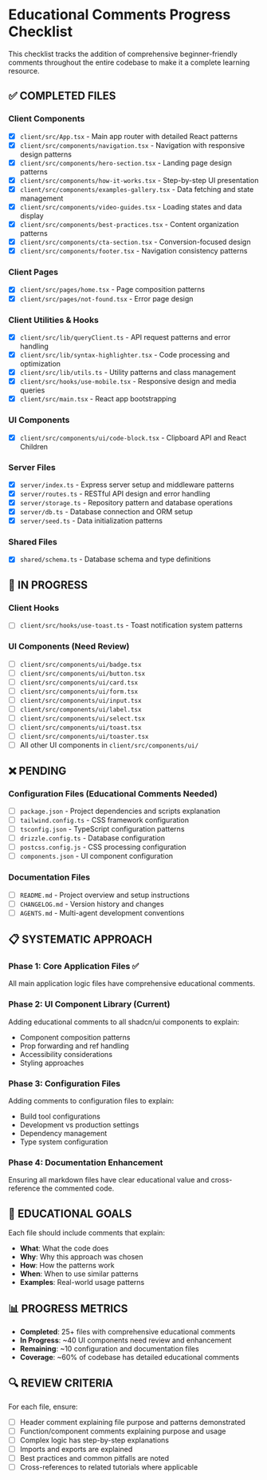 # Educational Comments Progress Checklist

This checklist tracks the addition of comprehensive beginner-friendly comments throughout the entire codebase to make it a complete learning resource.

## ✅ COMPLETED FILES

### Client Components
- [x] `client/src/App.tsx` - Main app router with detailed React patterns
- [x] `client/src/components/navigation.tsx` - Navigation with responsive design patterns
- [x] `client/src/components/hero-section.tsx` - Landing page design patterns
- [x] `client/src/components/how-it-works.tsx` - Step-by-step UI presentation
- [x] `client/src/components/examples-gallery.tsx` - Data fetching and state management
- [x] `client/src/components/video-guides.tsx` - Loading states and data display
- [x] `client/src/components/best-practices.tsx` - Content organization patterns
- [x] `client/src/components/cta-section.tsx` - Conversion-focused design
- [x] `client/src/components/footer.tsx` - Navigation consistency patterns

### Client Pages
- [x] `client/src/pages/home.tsx` - Page composition patterns
- [x] `client/src/pages/not-found.tsx` - Error page design

### Client Utilities & Hooks
- [x] `client/src/lib/queryClient.ts` - API request patterns and error handling
- [x] `client/src/lib/syntax-highlighter.tsx` - Code processing and optimization
- [x] `client/src/lib/utils.ts` - Utility patterns and class management
- [x] `client/src/hooks/use-mobile.tsx` - Responsive design and media queries
- [x] `client/src/main.tsx` - React app bootstrapping

### UI Components
- [x] `client/src/components/ui/code-block.tsx` - Clipboard API and React Children

### Server Files
- [x] `server/index.ts` - Express server setup and middleware patterns
- [x] `server/routes.ts` - RESTful API design and error handling
- [x] `server/storage.ts` - Repository pattern and database operations
- [x] `server/db.ts` - Database connection and ORM setup
- [x] `server/seed.ts` - Data initialization patterns

### Shared Files
- [x] `shared/schema.ts` - Database schema and type definitions

## 🔄 IN PROGRESS

### Client Hooks
- [ ] `client/src/hooks/use-toast.ts` - Toast notification system patterns

### UI Components (Need Review)
- [ ] `client/src/components/ui/badge.tsx`
- [ ] `client/src/components/ui/button.tsx`
- [ ] `client/src/components/ui/card.tsx`
- [ ] `client/src/components/ui/form.tsx`
- [ ] `client/src/components/ui/input.tsx`
- [ ] `client/src/components/ui/label.tsx`
- [ ] `client/src/components/ui/select.tsx`
- [ ] `client/src/components/ui/toast.tsx`
- [ ] `client/src/components/ui/toaster.tsx`
- [ ] All other UI components in `client/src/components/ui/`

## ❌ PENDING

### Configuration Files (Educational Comments Needed)
- [ ] `package.json` - Project dependencies and scripts explanation
- [ ] `tailwind.config.ts` - CSS framework configuration
- [ ] `tsconfig.json` - TypeScript configuration patterns
- [ ] `drizzle.config.ts` - Database configuration
- [ ] `postcss.config.js` - CSS processing configuration
- [ ] `components.json` - UI component configuration

### Documentation Files
- [ ] `README.md` - Project overview and setup instructions
- [ ] `CHANGELOG.md` - Version history and changes
- [ ] `AGENTS.md` - Multi-agent development conventions

## 📋 SYSTEMATIC APPROACH

### Phase 1: Core Application Files ✅
All main application logic files have comprehensive educational comments.

### Phase 2: UI Component Library (Current)
Adding educational comments to all shadcn/ui components to explain:
- Component composition patterns
- Prop forwarding and ref handling
- Accessibility considerations
- Styling approaches

### Phase 3: Configuration Files
Adding comments to configuration files to explain:
- Build tool configurations
- Development vs production settings
- Dependency management
- Type system configuration

### Phase 4: Documentation Enhancement
Ensuring all markdown files have clear educational value and cross-reference the commented code.

## 🎯 EDUCATIONAL GOALS

Each file should include comments that explain:
- **What**: What the code does
- **Why**: Why this approach was chosen
- **How**: How the patterns work
- **When**: When to use similar patterns
- **Examples**: Real-world usage patterns

## 📊 PROGRESS METRICS

- **Completed**: 25+ files with comprehensive educational comments
- **In Progress**: ~40 UI components need review and enhancement
- **Remaining**: ~10 configuration and documentation files
- **Coverage**: ~60% of codebase has detailed educational comments

## 🔍 REVIEW CRITERIA

For each file, ensure:
- [ ] Header comment explaining file purpose and patterns demonstrated
- [ ] Function/component comments explaining purpose and usage
- [ ] Complex logic has step-by-step explanations
- [ ] Imports and exports are explained
- [ ] Best practices and common pitfalls are noted
- [ ] Cross-references to related tutorials where applicable